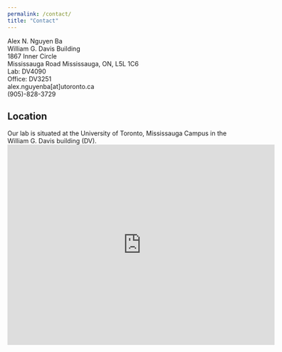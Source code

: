 ```yaml
---
permalink: /contact/
title: "Contact"
---
```


Alex N. Nguyen Ba<br>
William G. Davis Building<br>
1867 Inner Circle<br>
Mississauga Road Mississauga, ON, L5L 1C6<br>
Lab: DV4090<br>
Office: DV3251<br>
<i class='far fa-envelope'></i> alex.nguyenba[at]utoronto.ca<br>
<i class='fas fa-phone'></i> (905)-828-3729<br>

<h2>Location</h2>
Our lab is situated at the University of Toronto, Mississauga Campus in the William G. Davis building (DV).
<br>
<iframe src="https://www.google.com/maps/embed?pb=!1m18!1m12!1m3!1d2891.808232768449!2d-79.66415248433462!3d43.5480391791251!2m3!1f0!2f0!3f0!3m2!1i1024!2i768!4f13.1!3m3!1m2!1s0x882b43e325367a81%3A0x90d48dba016efbe9!2sWilliam%20G.%20Davis%20Building%2C%20Mississauga%2C%20ON%2C%20Canada!5e0!3m2!1sen!2sus!4v1586820156440!5m2!1sen!2sus" width="600" height="450" frameborder="0" style="border:0;" allowfullscreen="" aria-hidden="false" tabindex="0"></iframe>
